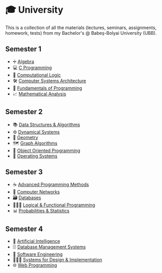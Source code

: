 # 🎓 University
 This is a collection of all the materials (lectures, seminars, assignments, homework, tests) from my Bachelor's @ Babeș-Bolyai University (UBB).

## Semester 1
- ➗ [Algebra](./Semester%201/Algebra)
- 💻 [C Programming](./Semester%201/C%20Programming)
- 🧠 [Computational Logic](./Semester%201/Computational%20Logic)
- 🛠️ [Computer Systems Architecture](./Semester%201/Computer%20System%20Architecture)
- 👾 [Fundamentals of Programming](./Semester%201/Fundamentals%20of%20Programming)
- 📈 [Mathematical Analysis](./Semester%201/Mathematical%20Analysis)

## Semester 2
- 📚 [Data Structures & Algorithms](./Semester%202/Data%20Structures%20%26%20Algorithms)
- ⚙️ [Dynamical Systems](./Semester%202/Dynamical%20Systems)
- 📐 [Geometry](./Semester%202/Geometry)
- 🗺️ [Graph Algorithms](./Semester%202/Graph%20Algorithms)
- 👀 [Object Oriented Programming](./Semester%202/Object%20Oriented%20Programming)
- 🐧 [Operating Systems](./Semester%202/Operating%20Systems)

## Semester 3
- ☕ [Advanced Programming Methods](./Semester%203/Advanced%20Programming%20Methods)
- 🛜 [Computer Networks](./Semester%203/Computer%20Networks)
- 🗃️ [Databases](./Semester%203/Databases)
- 👨🏻‍🦳 [Logical & Functional Programming](./Semester%203/Logical%20&%20Functional%20Programming)
- 📊 [Probabilities & Statistics](./Semester%203/Probabilities%20%26%20Statistics)

## Semester 4
- 🤖 [Artificial Intelligence](./Semester%203/Artificial%20Intelligence)
- 🗄️ [Database Management Systems](./Semester%203/Database%20Management%20Systems)
- 🔧 [Software Engineering](./Semester%203/Software%20Engineering)
- 👨🏻‍💻 [Systems for Design & Implementation](./Semester%203/Systems%20for%20Design%20&%20Implementation)
- 🌐 [Web Programming](./Semester%203/Web%20Programming)
